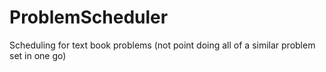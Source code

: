 # ProblemScheduler
Scheduling for text book problems (not point doing all of a similar problem set in one go)
